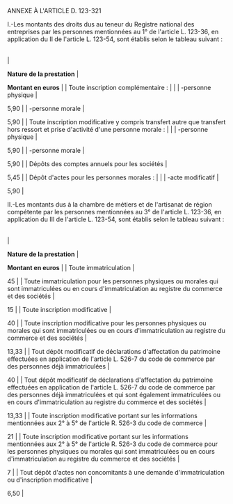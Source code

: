 ANNEXE À L'ARTICLE D. 123-321

I.-Les montants des droits dus au teneur du Registre national des entreprises par les personnes mentionnées au 1° de l'article L. 123-36, en application du II de l'article L. 123-54, sont établis selon le tableau suivant :

|  |  |
| --- | --- |
|

**Nature de la prestation**
|

**Montant en euros**
|
| Toute inscription complémentaire : |  |
| -personne physique |

5,90 |
| -personne morale |

5,90 |
| Toute inscription modificative y compris transfert autre que transfert hors ressort et prise d'activité d'une personne morale : |  |
| -personne physique |

5,90 |
| -personne morale |

5,90 |
| Dépôts des comptes annuels pour les sociétés |

5,45 |
| Dépôt d'actes pour les personnes morales : |  |
| -acte modificatif |

5,90 |

II.-Les montants dus à la chambre de métiers et de l'artisanat de région compétente par les personnes mentionnées au 3° de l'article L. 123-36, en application du III de l'article L. 123-54, sont établis selon le tableau suivant :

|  |  |
| --- | --- |
|

**Nature de la prestation**
|

**Montant en euros**
|
| Toute immatriculation |

45 |
| Toute immatriculation pour les personnes physiques ou morales qui sont immatriculées ou en cours d'immatriculation au registre du commerce et des sociétés |

15 |
| Toute inscription modificative |

40 |
| Toute inscription modificative pour les personnes physiques ou morales qui sont immatriculées ou en cours d'immatriculation au registre du commerce et des sociétés |

13,33 |
| Tout dépôt modificatif de déclarations d'affectation du patrimoine effectuées en application de l'article L. 526-7 du code de commerce par des personnes déjà immatriculées |

40 |
| Tout dépôt modificatif de déclarations d'affectation du patrimoine effectuées en application de l'article L. 526-7 du code de commerce par des personnes déjà immatriculées et qui sont également immatriculées ou en cours d'immatriculation au registre du commerce et des sociétés |

13,33 |
| Toute inscription modificative portant sur les informations mentionnées aux 2° à 5° de l'article R. 526-3 du code de commerce |

21 |
| Toute inscription modificative portant sur les informations mentionnées aux 2° à 5° de l'article R. 526-3 du code de commerce pour les personnes physiques ou morales qui sont immatriculées ou en cours d'immatriculation au registre du commerce et des sociétés |

7 |
| Tout dépôt d'actes non concomitants à une demande d'immatriculation ou d'inscription modificative |

6,50 |
